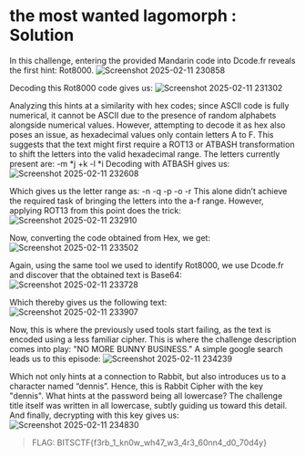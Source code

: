 # the most wanted lagomorph : Solution

In this challenge, entering the provided Mandarin code into Dcode.fr reveals the first hint: Rot8000.
![Screenshot 2025-02-11 230858](https://github.com/user-attachments/assets/9b9772a9-8a15-46fe-9106-f7fefb06b80b)

Decoding this Rot8000 code gives us:
![Screenshot 2025-02-11 231302](https://github.com/user-attachments/assets/1504e5ab-9474-433f-8b89-981ca71c96c7)

Analyzing this hints at a similarity with hex codes; since ASCII code is fully numerical, it cannot be ASCII due to the presence of random alphabets alongside numerical values.
However, attempting to decode it as hex also poses an issue, as hexadecimal values only contain letters A to F. This suggests that the text might first require a ROT13 or ATBASH transformation to shift the letters into the valid hexadecimal range.
The letters currently present are:
-m
*j
+k
-l
*i
Decoding with ATBASH gives us:
![Screenshot 2025-02-11 232608](https://github.com/user-attachments/assets/427a6bf6-60d1-4fb5-8ad8-b2eb908b7477)

Which gives us the letter range as:
-n
-q
-p
-o
-r
This alone didn’t achieve the required task of bringing the letters into the a-f range. However, applying ROT13 from this point does the trick:
![Screenshot 2025-02-11 232910](https://github.com/user-attachments/assets/64766b73-4f95-468c-a9c8-72c8f61fd579)

Now, converting the code obtained from Hex, we get:
![Screenshot 2025-02-11 233502](https://github.com/user-attachments/assets/1174f150-3e81-4412-8988-775eeac57a2d)

Again, using the same tool we used to identify Rot8000, we use Dcode.fr and discover that the obtained text is Base64:
![Screenshot 2025-02-11 233728](https://github.com/user-attachments/assets/5945df1b-1e49-4f52-8585-b86620e8be5f)

Which thereby gives us the following text:
![Screenshot 2025-02-11 233907](https://github.com/user-attachments/assets/76324ff4-6eea-4bd0-9bd4-08c767ceb4a6)

Now, this is where the previously used tools start failing, as the text is encoded using a less familiar cipher. This is where the challenge description comes into play: "NO MORE BUNNY BUSINESS."
A simple google search leads us to this episode:
![Screenshot 2025-02-11 234239](https://github.com/user-attachments/assets/e21ffee9-c109-40cf-8cb8-013897acfab0)

Which not only hints at a connection to Rabbit, but also introduces us to a character named “dennis”.
Hence, this is Rabbit Cipher with the key "dennis".
What hints at the password being all lowercase? The challenge title itself was written in all lowercase, subtly guiding us toward this detail.
And finally, decrypting with this key gives us:
![Screenshot 2025-02-11 234830](https://github.com/user-attachments/assets/ef172e75-8b53-47f8-a936-f28f7d2a264b)

>FLAG: BITSCTF{f3rb_1_kn0w_wh47_w3_4r3_60nn4_d0_70d4y}

